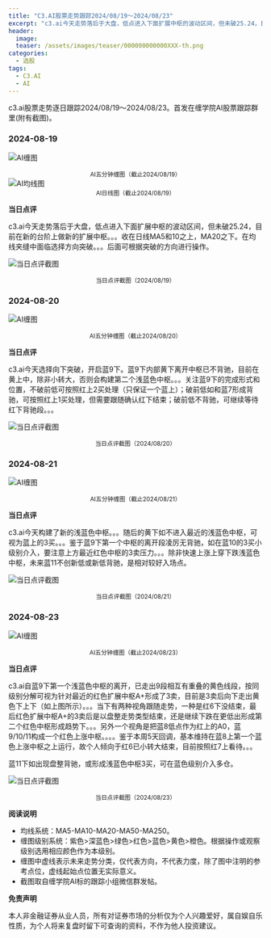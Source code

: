 ```yaml
---
title: "C3.AI股票走势跟踪2024/08/19～2024/08/23"
excerpt: "c3.ai今天走势落后于大盘，低点进入下面扩展中枢的波动区间，但未破25.24，目前在新的台阶上做新的扩展中枢。"
header:
  image: 
  teaser: /assets/images/teaser/000000000000XXX-th.png
categories:
  - 选股
tags:
  - C3.AI
  - AI
---
```


c3.ai股票走势逐日跟踪2024/08/19～2024/08/23。首发在缠学院AI股票跟踪群里(附有截图)。

### 2024-08-19

![AI缠图](/assets/images/2024b/AI-20240819-m5-c.png)
<small><center>AI五分钟缠图（截止2024/08/19）</center></small>
![AI均线图](/assets/images/2024b/AI-20240819-d-j.png)
<small><center>AI日线图（截止2024/08/19）</center></small>

**当日点评**

c3.ai今天走势落后于大盘，低点进入下面扩展中枢的波动区间，但未破25.24，目前在新的台阶上做新的扩展中枢。。。收在日线MA5和10之上，MA20之下。在均线夹缝中面临选择方向突破。。。后面可根据突破的方向进行操作。

![当日点评截图](/assets/images/2024b/AI-20240819-comments-1.png)
<small><center>当日点评截图（2024/08/19）</center></small>

### 2024-08-20

![AI缠图](/assets/images/2024b/AI-20240820-m5-c.png)
<small><center>AI五分钟缠图（截止2024/08/20）</center></small>

**当日点评**

c3.ai今天选择向下突破，开启蓝9下。蓝9下内部黄下离开中枢已不背驰，目前在黄上中，除非小转大，否则会构建第二个浅蓝色中枢。。。关注蓝9下的完成形式和位置，不破前低可按照红上2买处理（只保证一个蓝上）；破前低如和蓝7形成背驰，可按照红上1买处理，但需要跟随确认红下结束；破前低不背驰，可继续等待红下背驰段。。。

![当日点评截图](/assets/images/2024b/AI-20240820-comments-1.png)
<small><center>当日点评截图（2024/08/20）</center></small>

### 2024-08-21

![AI缠图](/assets/images/2024b/AI-20240821-m5-c.png)
<small><center>AI五分钟缠图（截止2024/08/21）</center></small>

**当日点评**

c3.ai今天构建了新的浅蓝色中枢。。。随后的黄下如不进入最近的浅蓝色中枢，可视为蓝上的3买。。。鉴于蓝9下第一个中枢的离开段凌厉无背驰，如在蓝10的3买小级别介入，要注意上方最近红色中枢的3卖压力。。。除非快速上涨上穿下跌浅蓝色中枢，未来蓝11不创新低或新低背驰，是相对较好入场点。

![当日点评截图](/assets/images/2024b/AI-20240821-comments-1.png)
<small><center>当日点评截图（2024/08/21）</center></small>

### 2024-08-23

![AI缠图](/assets/images/2024b/AI-20240823-m5-c.png)
<small><center>AI五分钟缠图（截止2024/08/23）</center></small>

**当日点评**

c3.ai自蓝9下第一个浅蓝色中枢的离开，已走出9段相互有重叠的黄色线段，按同级别分解可视为针对最近的红色扩展中枢A+形成了3卖，目前是3卖后向下走出黄色下上下（如上图所示）。。。当下有两种视角跟随走势，一种是红6下没结束，最后红色扩展中枢A+的3卖后是以盘整走势类型结束，还是继续下跌在更低出形成第二个红色中枢形成趋势下。。。另外一个视角是把蓝8低点作为红上的A0，蓝9/10/11构成一个红色上涨中枢。。。。鉴于本周5天回调，基本维持在蓝8上第一个蓝色上涨中枢之上运行，故个人倾向于红6已小转大结束，目前按照红7上看待。。。

蓝11下如出现盘整背驰，或形成浅蓝色中枢3买，可在蓝色级别介入多仓。

![当日点评截图](/assets/images/2024b/AI-20240823-comments-1.png)
<small><center>当日点评截图（2024/08/23）</center></small>

**阅读说明**

* 均线系统：MA5-MA10-MA20-MA50-MA250。
* 缠图级别系统：紫色>深蓝色>绿色>红色>蓝色>黄色>橙色。根据操作或观察级别选用相应颜色作为本级别。
* 缠图中虚线表示未来走势分类，仅代表方向，不代表力度，除了图中注明的参考点位，虚线起始点位置无实际意义。
* 截图取自缠学院AI标的跟踪小组微信群发帖。

**免责声明** 

本人非金融证券从业人员，所有对证券市场的分析仅为个人兴趣爱好，属自娱自乐性质，为个人将来复盘时留下可查询的资料，不作为他人投资建议。

